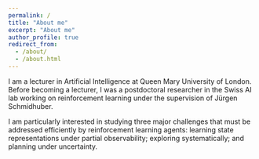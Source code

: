 ```yaml
---
permalink: /
title: "About me"
excerpt: "About me"
author_profile: true
redirect_from: 
  - /about/
  - /about.html
---
```


I am a lecturer in Artificial Intelligence at Queen Mary University of London. Before becoming a lecturer, I was a postdoctoral researcher in the Swiss AI lab working on reinforcement learning under the supervision of Jürgen Schmidhuber.

I am particularly interested in studying three major challenges that must be addressed efficiently by reinforcement learning agents: learning state representations under partial observability; exploring systematically; and planning under uncertainty.
